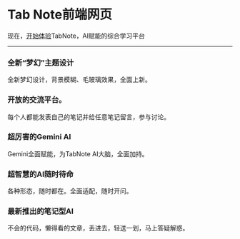 # Tab Note前端网页

现在，[开始体验](http://101.42.31.139/)TabNote，AI赋能的综合学习平台
 
********************
### 全新“梦幻”主题设计
全新梦幻设计，背景模糊、毛玻璃效果，全面上新。
### 开放的交流平台。
每个人都能发表自己的笔记并给任意笔记留言，参与讨论。
### 超厉害的Gemini AI
Gemini全面赋能，为TabNote AI大脑，全面加持。
### 超智慧的AI随时待命
各种形态，随时都在。全面适配，随时开问。
### 最新推出的笔记型AI
不会的代码，懒得看的文章，丢进去，轻送一划，马上答疑解惑。
